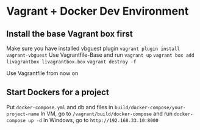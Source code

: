 # Vagrant + Docker Dev Environment

## Install the base Vagrant box first
Make sure you have installed vbguest plugin `vagrant plugin install vagrant-vbguest`
Use Vagrantfile-Base and run
`vagrant up`
`vagrant box add livagrantbox livagrantbox.box`
`vagrant destroy -f`

Use Vagrantfile from now on

## Start Dockers for a project
Put `docker-compose.yml` and db and files in `build/docker-compose/your-project-name`
In VM, go to `/vagrant/build/docker-compose` and run `docker-compose up -d`
In Windows, go to `http://192.168.33.10:8000`




